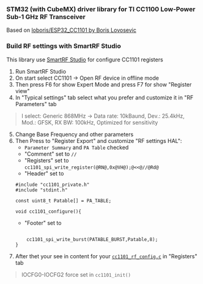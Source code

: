 ### STM32 (with CubeMX) driver library for TI CC1100 Low-Power Sub-1 GHz RF Transceiver

Based on [loboris/ESP32_CC1101 by Boris Lovosevic](https://github.com/loboris/ESP32_CC1101)

### Build RF settings with SmartRF Studio

This library use [SmartRF Studio](https://www.ti.com/tool/SMARTRFTM-STUDIO) for configure CC1101 registers

1. Run SmartRF Studio
2. On start select CC1101 -> Open RF device in offline mode
3. Then press F6 for show Expert Mode and  press F7 for show "Register view"
4. In "Typical settings" tab select what you prefer and customize it in "RF Parameters" tab
> I select: Generic 868MHz -> Data rate: 10kBaund, Dev.: 25.4kHz, Mod.: GFSK, RX BW: 100kHz, Optimized for sensitivity
5. Change Base Frequency and other parameters
6. Then Press to "Register Export" and customize "RF settings HAL":
    - `Parameter Summary` and `PA Table` checked
    - "Comment" set to `//`
    - "Registers" set to `cc1101_spi_write_register(@RN@,0x@VH@);@<<@//@Rd@`
    - "Header" set to 
    ```
    #include "cc1101_private.h"
    #include "stdint.h"

    const uint8_t Patable[] = PA_TABLE;

    void cc1101_configure(){
    ```
    - "Footer" set to
    ```
    
        cc1101_spi_write_burst(PATABLE_BURST,Patable,8);
    }
    ```
7. After thet your see in content for your [`cc1101_rf_config.c`](cc1101_rf_config.c) in "Registers" tab
> IOCFG0-IOCFG2 force set in `cc1101_init()`